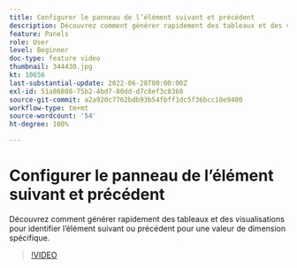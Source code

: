 ```yaml
---
title: Configurer le panneau de l’élément suivant et précédent
description: Découvrez comment générer rapidement des tableaux et des visualisations pour identifier l’élément suivant ou précédent pour une valeur de dimension spécifique.
feature: Panels
role: User
level: Beginner
doc-type: feature video
thumbnail: 344430.jpg
kt: 10656
last-substantial-update: 2022-06-28T00:00:00Z
exl-id: 51a86808-75b2-4bd7-80dd-d7c8ef3c8368
source-git-commit: a2a920c7762bdb93b54fbff1dc5f36bcc10e9400
workflow-type: tm+mt
source-wordcount: '54'
ht-degree: 100%

---
```


# Configurer le panneau de l’élément suivant et précédent

Découvrez comment générer rapidement des tableaux et des visualisations pour identifier l’élément suivant ou précédent pour une valeur de dimension spécifique.

>[!VIDEO](https://video.tv.adobe.com/v/3411116/?quality=12&learn=on&captions=fre_fr)
